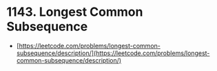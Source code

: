 # 1143. Longest Common Subsequence

- [https://leetcode.com/problems/longest-common-subsequence/description/](https://leetcode.com/problems/longest-common-subsequence/description/)
